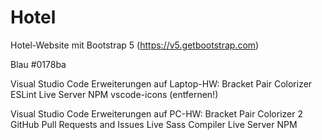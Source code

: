 # Hotel

Hotel-Website mit Bootstrap 5 (https://v5.getbootstrap.com)


Blau #0178ba

Visual Studio Code Erweiterungen auf Laptop-HW:
Bracket Pair Colorizer
ESLint
Live Server
NPM
vscode-icons (entfernen!)

Visual Studio Code Erweiterungen auf PC-HW:
Bracket Pair Colorizer 2
GitHub Pull Requests and Issues
Live Sass Compiler
Live Server
NPM
